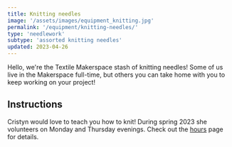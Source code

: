 ```yaml
---
title: Knitting needles
image: '/assets/images/equipment_knitting.jpg'
permalink: '/equipment/knitting-needles/'
type: 'needlework'
subtype: 'assorted knitting needles'
updated: 2023-04-26
---
```


Hello, we're the Textile Makerspace stash of knitting needles! Some of us live in the Makerspace full-time, but others you can take home with you to keep working on your project!


## Instructions

Cristyn would love to teach you how to knit! During spring 2023 she volunteers on Monday and Thursday evenings. Check out the [hours](/hours/) page for details.